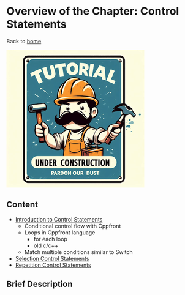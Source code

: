 # Overview of the Chapter: Control Statements

Back to [home](../README.md)

![Tutorial Under Construction](../TutorialUnderConstruction.png)

## Content

* [Introduction to Control Statements](Introduction_Controls.md)
	* Conditional control flow with Cppfront
	* Loops in Cppfront language
		* for each loop
		* old c/c++
	* Match multiple conditions similar to Switch
* [Selection Control Statements](Selection.md)
* [Repetition Control Statements](Repetition.md)

## Brief Description

